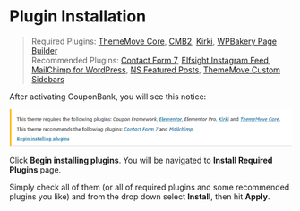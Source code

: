 # Plugin Installation

> Required Plugins: [ThemeMove Core](https://wordpress.org/plugins/thememove-core/), [CMB2](https://wordpress.org/plugins/cmb2/), [Kirki](https://wordpress.org/plugins/kirki/), [WPBakery Page Builder](https://codecanyon.net/item/visual-composer-page-builder-for-wordpress/242431?ref=ThemeMove)\
> Recommended Plugins: [Contact Form 7](https://wordpress.org/plugins/contact-form-7/), [Elfsight Instagram Feed](https://codecanyon.net/item/instagram-feed-wordpress-gallery-for-instagram/13004086?ref=ThemeMove), [MailChimp for WordPress](https://wordpress.org/plugins/mailchimp-for-wp/), [NS Featured Posts](https://wordpress.org/plugins/ns-featured-posts/), [ThemeMove Custom Sidebars](https://wordpress.org/plugins/thememove-custom-sidebars/)

After activating CouponBank, you will see this notice:

![Install Plugins Notice](images/install-plugins-notice.png)

Click **Begin installing plugins**. You will be navigated to **Install Required Plugins** page.

Simply check all of them (or all of required plugins and some recommended plugins you like) and from the drop down select **Install**, then hit **Apply**.
